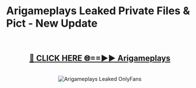# Arigameplays Leaked Private Files & Pict - New Update
<br>
<div align="center">
<h2><a href="https://mediafilles.blogspot.com/?title=Arigameplays" rel="nofollow">🔴 CLICK HERE 🌐==►► Arigameplays</a></h2>
<br>
<a href="https://mediafilles.blogspot.com/?title=Arigameplays" rel="nofollow" data-target="animated-image.originalLink"><img src="https://i.ibb.co.com/WyWwxjT/player-gif2.gif" alt="Arigameplays Leaked OnlyFans" style="max-width: 100%; display: inline-block;" data-target="animated-image.originalImage"></a>
</div>
<br>